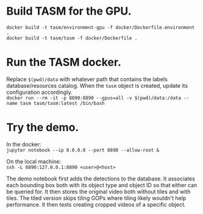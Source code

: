 # Build TASM for the GPU.
`docker build -t tasm/environment-gpu -f docker/Dockerfile.environment  .`  
`docker build -t tasm/tasm -f docker/Dockerfile .`

# Run the TASM docker.
Replace `$(pwd)/data` with whatever path that contains the labels database/resources catalog. When the `tasm` object is created, update its configuration accordingly.  
`docker run --rm -it -p 8890:8890 --gpus=all -v $(pwd)/data:/data --name tasm tasm/tasm:latest /bin/bash`

# Try the demo.
In the docker:  
`jupyter notebook --ip 0.0.0.0 --port 8890 --allow-root &`

On the local machine:  
`ssh -L 8890:127.0.0.1:8890 <user>@<host>`

The demo notebook first adds the detections to the database. It associates each bounding box both with its object type and object ID so that either can be queried for. It then stores the original video both without tiles and with tiles. The tiled version skips tiling GOPs where tiling likely wouldn't help performance. It then tests creating cropped videos of a specific object.
